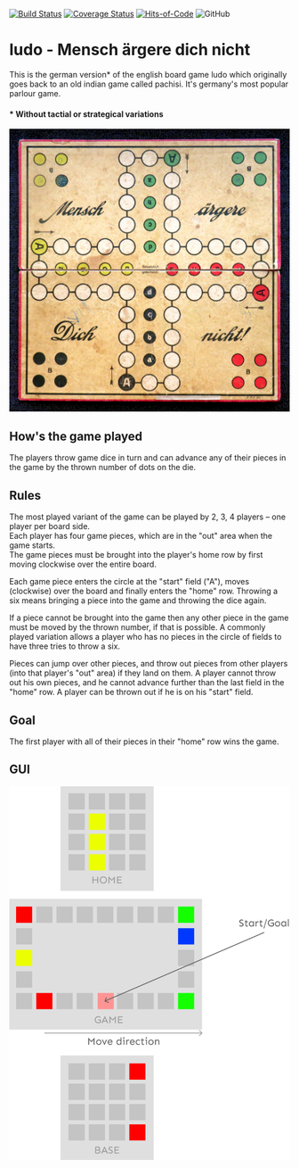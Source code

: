 [![Build Status](https://travis-ci.com/lu391see/ludo.svg?branch=dev)](https://travis-ci.com/lu391see/ludo)
[![Coverage Status](https://coveralls.io/repos/github/lu391see/ludo/badge.svg?branch=dev)](https://coveralls.io/github/lu391see/ludo?branch=dev)
[![Hits-of-Code](https://hitsofcode.com/github/lu391see/ludo)](https://hitsofcode.com/github/lu391see/ludo/view)
![GitHub](https://img.shields.io/github/license/lu391see/ludo)

[//]: <> (?style=for-the-badge)

# ludo - Mensch ärgere dich nicht
This is the german version* of the english board game ludo which originally goes back to an old indian game called pachisi. It's germany's most popular parlour game.

#### * Without tactial or strategical variations

![Mensch ärgere dich nicht](docs/mädn1929.jpg)

## How's the game played
The players throw game dice in turn and can advance any of their pieces in the game by the thrown number of dots on the die.

## Rules
The most played variant of the game can be played by 2, 3, 4 players – one player per board side.<br>
Each player has four game pieces, which are in the "out" area when the game starts.<br>
The game pieces must be brought into the player's home row by first moving clockwise over the entire board.<br>

Each game piece enters the circle at the "start" field ("A"), moves (clockwise) over the board and finally enters the "home" row.
Throwing a six means bringing a piece into the game and throwing the dice again.<br>

If a piece cannot be brought into the game then any other piece in the game must be moved by the thrown number, if that is possible. A commonly played variation allows a player who has no pieces in the circle of fields to have three tries to throw a six.<br>

Pieces can jump over other pieces, and throw out pieces from other players (into that player's "out" area) if they land on them. A player cannot throw out his own pieces, and he cannot advance further than the last field in the "home" row. A player can be thrown out if he is on his "start" field.

## Goal
The first player with all of their pieces in their "home" row wins the game.

## GUI
![Mensch ärgere dich nicht](./docs/gui.png)